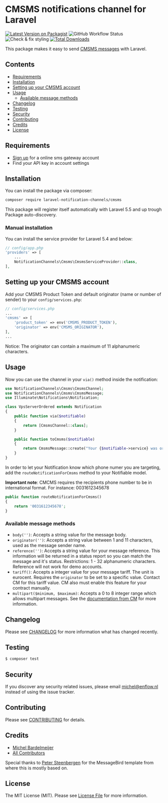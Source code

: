 # CMSMS notifications channel for Laravel

[![Latest Version on Packagist](https://img.shields.io/packagist/v/laravel-notification-channels/cmsms.svg?style=flat-square)](https://packagist.org/packages/laravel-notification-channels/cmsms)
![GitHub Workflow Status](https://img.shields.io/github/workflow/status/laravel-notification-channels/cmsms/run-tests?label=tests)
![Check & fix styling](https://github.com/laravel-notification-channels/cmsms/workflows/Check%20&%20fix%20styling/badge.svg)
[![Total Downloads](https://img.shields.io/packagist/dt/laravel-notification-channels/cmsms.svg?style=flat-square)](https://packagist.org/packages/laravel-notification-channels/cmsms)

This package makes it easy to send [CMSMS messages](https://docs.cmtelecom.com/en/api/business-messaging-api/1.0/index) with Laravel.

## Contents

- [Requirements](#requirements)
- [Installation](#installation)
- [Setting up your CMSMS account](#setting-up-your-cmsms-account)
- [Usage](#usage)
	- [Available message methods](#available-message-methods)
- [Changelog](#changelog)
- [Testing](#testing)
- [Security](#security)
- [Contributing](#contributing)
- [Credits](#credits)
- [License](#license)

## Requirements

- [Sign up](https://www.cm.com/register/?app=fbb5f379-99d4-4321-b1cc-607e47e9b20a) for a online sms gateway account
- Find your API key in account settings

## Installation

You can install the package via composer:

``` bash
composer require laravel-notification-channels/cmsms
```

This package will register itself automatically with Laravel 5.5 and up trough Package auto-discovery.

### Manual installation

You can install the service provider for Laravel 5.4 and below:

```php
// config/app.php
'providers' => [
    ...
    NotificationChannels\Cmsms\CmsmsServiceProvider::class,
],
```

## Setting up your CMSMS account

Add your CMSMS Product Token and default originator (name or number of sender) to your `config/services.php`:

```php
// config/services.php
...
'cmsms' => [
    'product_token' => env('CMSMS_PRODUCT_TOKEN'),
    'originator' => env('CMSMS_ORIGINATOR'),
],
...
```

Notice: The originator can contain a maximum of 11 alphanumeric characters.

## Usage

Now you can use the channel in your `via()` method inside the notification:

``` php
use NotificationChannels\Cmsms\CmsmsChannel;
use NotificationChannels\Cmsms\CmsmsMessage;
use Illuminate\Notifications\Notification;

class VpsServerOrdered extends Notification
{
    public function via($notifiable)
    {
        return [CmsmsChannel::class];
    }

    public function toCmsms($notifiable)
    {
        return CmsmsMessage::create("Your {$notifiable->service} was ordered!");
    }
}
```


In order to let your Notification know which phone numer you are targeting, add the `routeNotificationForCmsms` method to your Notifiable model.

**Important note**: CMCMS requires the recipients phone number to be in international format. For instance: 0031612345678

```php
public function routeNotificationForCmsms()
{
    return '0031612345678';
}
```

### Available message methods

- `body('')`: Accepts a string value for the message body.
- `originator('')`: Accepts a string value between 1 and 11 characters, used as the message sender name.
- `reference('')`: Accepts a string value for your message reference. This information will be returned in a status report so you can match the message and it's status. Restrictions: 1 - 32 alphanumeric characters. Reference will not work for demo accounts.
- `tariff()`: Accepts a integer value for your message tariff. The unit is eurocent. Requires the `originator` to be set to a specific value. Contact CM for this tariff value. CM also must enable this feature for your contract manually.
- `multipart($minimum, $maximum)`: Accepts a 0 to 8 integer range which allows multipart messages. See the [documentation from CM](https://dashboard.onlinesmsgateway.com/docs#send-a-message-multipart) for more information.

## Changelog

Please see [CHANGELOG](CHANGELOG.md) for more information what has changed recently.

## Testing

``` bash
$ composer test
```

## Security

If you discover any security related issues, please email michel@enflow.nl instead of using the issue tracker.

## Contributing

Please see [CONTRIBUTING](CONTRIBUTING.md) for details.

## Credits

- [Michel Bardelmeijer](https://github.com/mbardelmeijer)
- [All Contributors](../../contributors)

Special thanks to [Peter Steenbergen](http://petericebear.github.io) for the MessageBird template from where this is mostly based on.

## License

The MIT License (MIT). Please see [License File](LICENSE.md) for more information.
